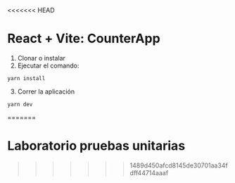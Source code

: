 <<<<<<< HEAD
# React + Vite: CounterApp

1. Clonar o instalar
2. Ejecutar el comando:
```
yarn install
```

3. Correr la aplicación
```
yarn dev
```
=======
# Laboratorio pruebas unitarias
>>>>>>> 1489d450afcd8145de30701aa34fdff44714aaaf
